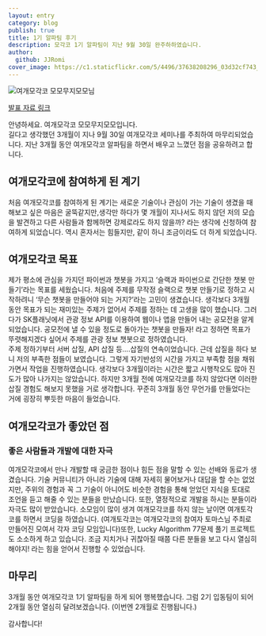 ```yaml
---
layout: entry
category: blog
publish: true
title: 1기 알파팀 후기
description: 모각코 1기 알파팀이 지난 9월 30일 완주하하였습니다.
author:
  github: JJRomi
cover_image: https://c1.staticflickr.com/5/4496/37638208296_03d32cf743_k.jpg
---
```


![여개모각코 모모무지모모님](https://c1.staticflickr.com/5/4496/37638208296_03d32cf743_k.jpg)

<a href="https://drive.google.com/open?id=0B8YBQNkgrC71UFZoR0J3SEVkM3c" target="_blank">발표 자료 링크</a>

안녕하세요. 여개모각코 모모무지모모입니다.  
길다고 생각했던 3개월이 지나 9월 30일 여개모각코 세미나를 주최하여 마무리되었습니다. 지난 3개월 동안 여개모각코 알파팀을 하면서 배우고 느꼈던 점을 공유하려고 합니다.  

## 여개모각코에 참여하게 된 계기  
처음 여개모각코를 참여하게 된 계기는 새로운 기술이나 관심이 가는 기술이 생겼을 때 해보고 싶은 마음은 굴뚝같지만,생각만 하다가 몇 개월이 지나서도 하지 않던 저의 모습을 발견하고 다른 사람들과 함께하면 강제로라도 하지 않을까? 라는 생각에 신청하여 참여하게 되었습니다. 역시 혼자서는 힘들지만, 같이 하니 조금이라도 더 하게 되었습니다.  

## 여개모각코 목표  
제가 평소에 관심을 가지던 파이썬과 챗봇을 가지고 ‘슬랙과 파이썬으로 간단한 챗봇 만들기’라는 목표를 세웠습니다. 처음에 주제를 무작정 슬랙으로 챗봇 만들기로 정하고 시작하려니 ‘무슨 챗봇을 만들어야 되는 거지?’라는 고민이 생겼습니다. 생각보다 3개월 동안 목표가 되는 재미있는 주제가 없어서 주제를 정하는 데 고생을 많이 했습니다. 그러다가 SK플래닛에서 관광 정보 API를 이용하여 웹이나 앱을 만들어 내는 공모전을 알게 되었습니다. 공모전에 낼 수 있을 정도로 돌아가는 챗봇을 만들자! 라고 정하면 목표가 뚜렷해지겠다 싶어서 주제를 관광 정보 챗봇으로 정하였습니다.  
주제 정하기부터 서버 삽질, API 삽질 등….삽질의 연속이었습니다. 근데 삽질을 하다 보니 저의 부족한 점들이 보였습니다. 그렇게 자기반성의 시간을 가지고 부족함 점을 채워가면서 작업을 진행하였습니다. 생각보다 3개월이라는 시간은 짧고 시행착오도 많아 진도가 많아 나가지는 않았습니다. 하지만 3개월 전에 여개모각코를 하지 않았다면 이러한 삽질 경험도 해보지 못했을 거로 생각합니다. 꾸준히 3개월 동안 무언가를 만들었다는 거에 굉장히 뿌듯한 마음이 들었습니다.  

## 여개모각코가 좋았던 점  
### 좋은 사람들과 개발에 대한 자극  
여개모각코에서 만나 개발할 때 궁금한 점이나 힘든 점을 말할 수 있는 선배와 동료가 생겼습니다. 기술 커뮤니티가 아니라 기술에 대해 자세히 물어보거나 대답을 할 수는 없었지만, 주위의 경험과 꼭 그 기술이 아니어도 비슷한 경험을 통해 얻었던 지식을 토대로 조언을 듣고 해줄 수 있는 분들을 만났습니다. 또한, 열정적으로 개발을 하시는 분들이라 자극도 많이 받았습니다. 소모임이 많이 생겨 여개모각코를 하지 않는 날이면 여개토각코를 하면서 코딩을 하였습니다. (여개토각코는 여개모각코의 참여자 토마스님 주최로 만들어진 모여서 각자 코딩 모임입니다)또한, Lucky Algorithm 77문제 풀기 프로젝트도 소소하게 하고 있습니다. 조금 지치거나 귀찮아질 때쯤 다른 분들을 보고 다시 열심히 해야지! 라는 힘을 얻어서 진행할 수 있었습니다.  

## 마무리  
3개월 동안 여개모각코 1기 알파팀을 하게 되어 행복했습니다. 그럼 2기 입동팀이 되어 2개월 동안 열심히 달려보겠습니다. (이번엔 2개월로 진행됩니다.)  

감사합니다!  
